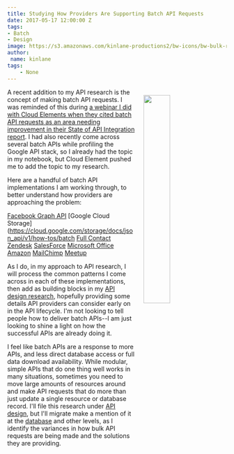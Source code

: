 ```yaml
---
title: Studying How Providers Are Supporting Batch API Requests
date: 2017-05-17 12:00:00 Z
tags:
- Batch
- Design
image: https://s3.amazonaws.com/kinlane-productions2/bw-icons/bw-bulk-requests.png
author:
 name: kinlane
tags:
    - None
---
```

<p><img style="padding: 15px;" src="https://s3.amazonaws.com/kinlane-productions2/bw-icons/bw-bulk-requests.png" align="right" width="35%" /></p>

A recent addition to my API research is the concept of making batch API requests. I was reminded of this during [a webinar I did with Cloud Elements when they cited batch API requests as an area needing improvement in their State of API Integration report](http://resources.cloud-elements.com/presentations-2/the-state-of-api-integration-webinar-slides). I had also recently come across several batch APIs while profiling the Google API stack, so I already had the topic in my notebook, but Cloud Element pushed me to add the topic to my research.

Here are a handful of batch API implementations I am working through, to better understand how providers are approaching the problem:

[Facebook Graph API](https://developers.facebook.com/docs/graph-api/making-multiple-requests)
[Google Cloud Storage](https://cloud.google.com/storage/docs/json_api/v1/how-tos/batch
[Full Contact](https://www.fullcontact.com/developer/docs/batch/)
[Zendesk](https://developer.zendesk.com/blog/from-100-requests-to-1-introducing-our-new-bulk-and-batch-apis)
[SalesForce](https://developer.salesforce.com/docs/atlas.en-us.api_rest.meta/api_rest/requests_composite_batch.htm)
[Microsoft Office](https://dev.office.com/sharepoint/docs/sp-add-ins/make-batch-requests-with-the-rest-apis)
[Amazon](http://docs.aws.amazon.com/AWSECommerceService/latest/DG/BatchandMultipleOperationRequests.html)
[MailChimp](https://developer.mailchimp.com/documentation/mailchimp/guides/how-to-use-batch-operations/)
[Meetup](https://www.meetup.com/meetup_api/docs/batch/)

As I do, in my approach to API research, I will process the common patterns I come across in each of these implementations, then add as building blocks in my [API design research](http://design.apievangelist.com/), hopefully providing some details API providers can consider early on in the API lifecycle. I'm not looking to tell people how to deliver batch APIs--I am just looking to shine a light on how the successful APIs are already doing it.

I feel like batch APIs are a response to more APIs, and less direct database access or full data download availability. While modular, simple APIs that do one thing well works in many situations, sometimes you need to move large amounts of resources around and make API requests that do more than just update a single resource or database record. I'll file this research under [API design](http://design.apievangelist.com/), but I'll migrate make a mention of it at the [database](http://database.apievangelist.com/) and other levels, as I identify the variances in how bulk API requests are being made and the solutions they are providing.